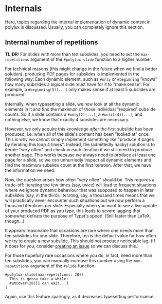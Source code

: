 # Internals
Here, topics regarding the internal implementation of dynamic content in polylux
is discussed.
Usually, you can completely ignore this section.

## Internal number of repetitions
**TL;DR:**
For slides with more than ten subslides, you need to set the `max-repetitions`
argument of the `#polylux-slide` function to a higher number.

For technical reasons (this might change in the future when we find a better
solution), producing PDF pages for subslides is implemented in the following way:
Each dynamic element, such as `#only` or `#beginning` "knows" how many subslides a
logical slide must have for it to "make sense".
For example, a `#beginning(5)[...]` only makes sense if at least 5 subslides are
produced.

Internally, when typesetting a slide, we now look at all the dynamic elements in
it and find the maximum of those individual "required" subslide counts.
So if a slide contains a `#only(2)[...]`, a `#until(4)[...]`, and nothing else,
we know that exactly 4 subslides are necessary.

However, we only acquire this knowledge _after_ the first subslide has been
produced, i.e. when all of the slide's content has been "looked at" once.
This is why we cannot simply implement something like "produce 4 pages by
iterating this loop 4 times".
Instead, the (admittedly hacky) solution is to iterate "very often" and check in
each iteration if we still need to produce another page.
This works because we always need to produce at least one page for a slide, so
we can unhurriedly inspect all dynamic elements and find the maximum subslide
count at the first iteration.
After that, we have the information we need.

Now, the question arises how often "very often" should be.
This requires a trade-off:
Iterating too few times (say, twice) will lead to frequent situations where we
ignore dynamic behaviour that was supposed to happen in later subslides (say, in
the third).
Iterating, say, a thousand times means that we will practically never encounter
such situations but we now perform a thousand iterations _per slide_.
Especially when you want to see a live update of your produced PDF as you type,
this leads to severe lagging that somewhat defeats the purpose of Typst's speed.
(Still faster than LaTeX, though...)

It appears reasonable that occasions are rare where one needs more than ten
subslides for one slide.
Therefore, ten is the default value for how often we try to create a new subslide.
This should not produce noticeable lag.
(If it does for you, consider
[creating an issue](https://github.com/andreasKroepelin/polylux/issues)
so we can discuss this.)

For those hopefully rare occasions where you do, in fact, need more than ten
subslides, you can manually increase this number using the `max-repetitions`
argument of the `#slide` function:
```typ
#polylux-slide(max-repetitions: 20)[
  This is gonna take a while:
  #uncover(20)[I can wait...]
]
```

Again, use this feature sparingly, as it decreases typesetting performance.

